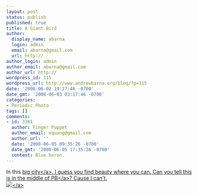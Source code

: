 ```yaml
---
layout: post
status: publish
published: true
title: A Giant Bird
author:
  display_name: abarna
  login: admin
  email: abarna@gmail.com
  url: http://
author_login: admin
author_email: abarna@gmail.com
author_url: http://
wordpress_id: 115
wordpress_url: http://www.andrewbarna.org/blog/?p=115
date: '2008-06-02 19:17:46 -0700'
date_gmt: '2008-06-03 03:17:46 -0700'
categories:
- Periodic Photo
tags: []
comments:
- id: 3361
  author: Finger Puppet
  author_email: vquang@gmail.com
  author_url: ''
  date: '2008-06-05 09:35:26 -0700'
  date_gmt: '2008-06-05 17:35:26 -0700'
  content: Blue heron.
---
```

<p>In this <a href="http:&#47;&#47;en.wikipedia.org&#47;wiki&#47;San_Diego">big city<&#47;a>, I guess you find beauty where you can. Can you tell this is in the middle of <a href="http:&#47;&#47;en.wikipedia.org&#47;wiki&#47;Pacific_Beach%2C_San_Diego%2C_California">PB<&#47;a>? Cause I can't.<br &#47;><a href="http:&#47;&#47;andrewbarna.org&#47;photos&#47;gallery&#47;main.php?g2_view=core.DownloadItem&g2_itemId=16462"><img src="http:&#47;&#47;andrewbarna.org&#47;photos&#47;gallery&#47;main.php?g2_view=core.DownloadItem&g2_itemId=16463&g2_serialNumber=2"><&#47;a></p>
